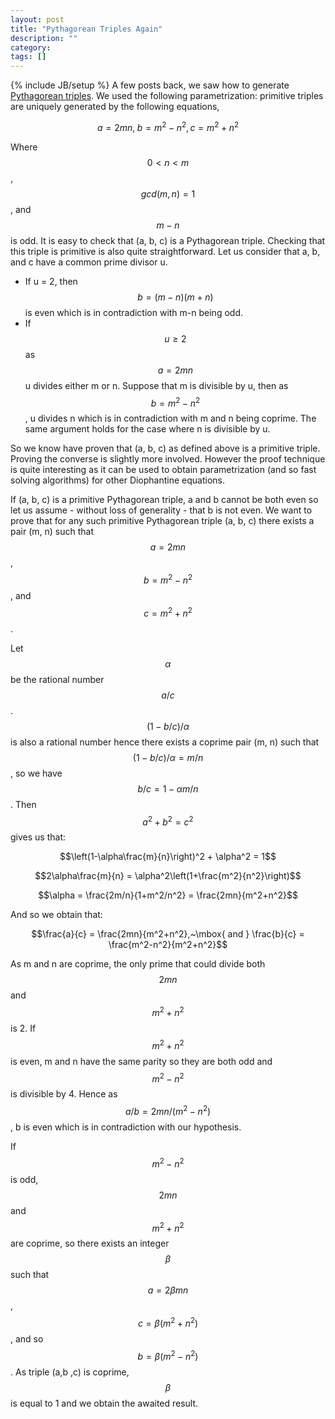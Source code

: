 ```yaml
---
layout: post
title: "Pythagorean Triples Again"
description: ""
category: 
tags: []
---
```

{% include JB/setup %}
A few posts back, we saw how to generate [Pythagorean triples](http://en.wikipedia.org/wiki/Formulas_for_generating_Pythagorean_triples). We used the following parametrization: primitive triples are uniquely generated by the following equations,

$$a = 2mn,\; b = m^2 - n^2, c = m^2 + n^2$$

Where $$0 < n < m$$, $$gcd(m, n) = 1$$, and $$m - n$$ is odd. It is easy to check that (a, b, c) is a Pythagorean triple. Checking that this triple is primitive is also quite straightforward. Let us consider that a, b, and c have a common prime divisor u.

* If u = 2, then $$b = (m-n)(m+n)$$ is even which is in contradiction with m-n being odd.
* If $$u \geq 2$$ as $$a = 2mn$$ u divides either m or n. Suppose that m is divisible by u, then as $$b = m^2 - n^2$$, u divides n which is in contradiction with m and n being coprime. The same argument holds for the case where n is divisible by u.

So we know have proven that (a, b, c) as defined above is a primitive triple. Proving the converse is slightly more involved. However the proof technique is quite interesting as it can be used to obtain parametrization (and so fast solving algorithms) for other Diophantine equations.

If (a, b, c) is a primitive Pythagorean triple, a and b cannot be both even so let us assume - without loss of generality - that b is not even. We want to prove that for any such primitive Pythagorean triple (a, b, c) there exists a pair (m, n) such that $$a = 2mn$$, $$b = m^2 - n^2$$, and $$c = m^2 + n^2$$.

Let $$\alpha$$ be the rational number $$a/c$$. $$(1-b/c) / \alpha$$ is also a rational number hence there exists a coprime pair (m, n) such that $$(1-b/c)/\alpha = m/n$$, so we have $$b/c = 1 - \alpha m/n$$. Then $$a^2 + b^2 = c^2$$ gives us that:

$$\left(1-\alpha\frac{m}{n}\right)^2 + \alpha^2 = 1$$

$$2\alpha\frac{m}{n} = \alpha^2\left(1+\frac{m^2}{n^2}\right)$$

$$\alpha = \frac{2m/n}{1+m^2/n^2} = \frac{2mn}{m^2+n^2}$$

And so we obtain that:

$$\frac{a}{c} = \frac{2mn}{m^2+n^2},~\mbox{ and } \frac{b}{c} = \frac{m^2-n^2}{m^2+n^2}$$

As m and n are coprime, the only prime that could divide both $$2mn$$ and $$m^2+n^2$$ is 2. If $$m^2+n^2$$ is even, m and n have the same parity so they are both odd and $$m^2-n^2$$ is divisible by 4. Hence as $$a/b = 2mn/(m^2-n^2)$$, b is even which is in contradiction with our hypothesis.

If $$m^2-n^2$$ is odd, $$2mn$$ and $$m^2+n^2$$ are coprime, so there exists an integer $$\beta$$ such that $$a = 2\beta mn$$, $$c = \beta(m^2+n^2)$$, and so $$b = \beta (m^2-n^2)$$. As triple (a,b ,c) is coprime, $$\beta$$ is equal to 1 and we obtain the awaited result.
